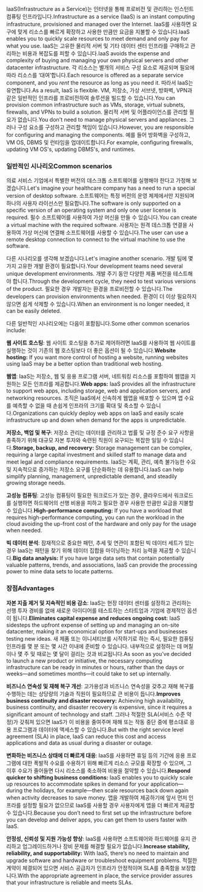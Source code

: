 <span data-ttu-id="a075b-101">IaaS(Infrastructure as a Service)는 인터넷을 통해 프로비전 및 관리하는 인스턴트 컴퓨팅 인프라입니다.</span><span class="sxs-lookup"><span data-stu-id="a075b-101">Infrastructure as a service (IaaS) is an instant computing infrastructure, provisioned and managed over the Internet.</span></span> <span data-ttu-id="a075b-102">IaaS를 사용하면 요구에 맞게 리소스를 빠르게 확장하고 사용한 만큼만 요금을 지불할 수 있습니다.</span><span class="sxs-lookup"><span data-stu-id="a075b-102">IaaS enables you to quickly scale resources to meet demand and only pay for what you use.</span></span> <span data-ttu-id="a075b-103">IaaS는 고유한 물리적 서버 및 기타 데이터 센터 인프라를 구매하고 관리하는 비용과 복잡도를 피할 수 있습니다.</span><span class="sxs-lookup"><span data-stu-id="a075b-103">IaaS avoids the expense and complexity of buying and managing your own physical servers and other datacenter infrastructure.</span></span> <span data-ttu-id="a075b-104">각 리소스는 별개의 서비스 구성 요소로 제공되며 필요에 따라 리소스를 ‘대여’합니다.</span><span class="sxs-lookup"><span data-stu-id="a075b-104">Each resource is offered as a separate service component, and you *rent* the resource as long as you need it.</span></span> <span data-ttu-id="a075b-105">따라서 IaaS는 유연합니다.</span><span class="sxs-lookup"><span data-stu-id="a075b-105">As a result, IaaS is flexible.</span></span> <span data-ttu-id="a075b-106">VM, 저장소, 가상 서브넷, 방화벽, VPN과 같은 일반적인 인프라를 프로비전하여 솔루션을 빌드할 수 있습니다.</span><span class="sxs-lookup"><span data-stu-id="a075b-106">You can provision common infrastructure such as VMs, storage, virtual subnets, firewalls, and VPNs to build a solution.</span></span> <span data-ttu-id="a075b-107">물리적 서버 및 어플라이언스를 관리할 필요가 없습니다.</span><span class="sxs-lookup"><span data-stu-id="a075b-107">You don't need to manage physical servers and appliances.</span></span> <span data-ttu-id="a075b-108">그러나 구성 요소를 구성하고 관리할 책임이 있습니다.</span><span class="sxs-lookup"><span data-stu-id="a075b-108">However, you are responsible for configuring and managing the components.</span></span> <span data-ttu-id="a075b-109">예를 들어 방화벽을 구성하고, VM OS, DBMS 및 런타임을 업데이트합니다.</span><span class="sxs-lookup"><span data-stu-id="a075b-109">For example, configuring firewalls, updating VM OS's, updating DBMS's, and runtimes.</span></span>

### <a name="common-scenarios"></a><span data-ttu-id="a075b-110">일반적인 시나리오</span><span class="sxs-lookup"><span data-stu-id="a075b-110">Common scenarios</span></span> 

<span data-ttu-id="a075b-111">의료 서비스 기업에서 특별한 버전의 데스크톱 소프트웨어를 실행해야 한다고 가정해 보겠습니다.</span><span class="sxs-lookup"><span data-stu-id="a075b-111">Let's imagine your healthcare company has a need to run a special version of desktop software.</span></span> <span data-ttu-id="a075b-112">소프트웨어는 특정 버전의 운영 체제에서만 지원되며 하나의 사용자 라이선스만 필요합니다.</span><span class="sxs-lookup"><span data-stu-id="a075b-112">The software is only supported on a specific version of an operating system and only one user license is required.</span></span> <span data-ttu-id="a075b-113">필수 소프트웨어를 사용하여 가상 머신을 만들 수 있습니다.</span><span class="sxs-lookup"><span data-stu-id="a075b-113">You can create a virtual machine with the required software.</span></span> <span data-ttu-id="a075b-114">사용자는 원격 데스크톱 연결을 사용하여 가상 머신에 연결해 소프트웨어를 사용할 수 있습니다.</span><span class="sxs-lookup"><span data-stu-id="a075b-114">The user can use a remote desktop connection to connect to the virtual machine to use the software.</span></span>

<span data-ttu-id="a075b-115">다른 시나리오를 생각해 보겠습니다.</span><span class="sxs-lookup"><span data-stu-id="a075b-115">Let's imagine another scenario.</span></span> <span data-ttu-id="a075b-116">개발 팀에 몇 가지 고유한 개발 환경이 필요합니다.</span><span class="sxs-lookup"><span data-stu-id="a075b-116">Your development teams need several unique development environments.</span></span> <span data-ttu-id="a075b-117">개발 주기 동안 다양한 제품 버전을 테스트해야 합니다.</span><span class="sxs-lookup"><span data-stu-id="a075b-117">Through the development cycle, they need to test various versions of the product.</span></span> <span data-ttu-id="a075b-118">필요한 경우 개발자는 환경을 프로비전할 수 있습니다.</span><span class="sxs-lookup"><span data-stu-id="a075b-118">The developers can provision environments when needed.</span></span> <span data-ttu-id="a075b-119">환경이 더 이상 필요하지 않으면 쉽게 삭제할 수 있습니다.</span><span class="sxs-lookup"><span data-stu-id="a075b-119">When an environment is no longer needed, it can be easily deleted.</span></span>

<span data-ttu-id="a075b-120">다른 일반적인 시나리오에는 다음이 포함됩니다.</span><span class="sxs-lookup"><span data-stu-id="a075b-120">Some other common scenarios include:</span></span>

<span data-ttu-id="a075b-121">**웹 사이트 호스팅**: 웹 사이트 호스팅을 추가로 제어하려면 IaaS를 사용하여 웹 사이트를 실행하는 것이 기존의 웹 호스팅보다 더 좋은 옵션이 될 수 있습니다.</span><span class="sxs-lookup"><span data-stu-id="a075b-121">**Website hosting:** If you want more control of hosting a website, running websites using IaaS may be a better option than traditional web hosting.</span></span>

<span data-ttu-id="a075b-122">**웹앱**: IaaS는 저장소, 웹 및 응용 프로그램 서버, 네트워킹 리소스를 포함하여 웹앱을 지원하는 모든 인프라를 제공합니다.</span><span class="sxs-lookup"><span data-stu-id="a075b-122">**Web apps:** IaaS provides all the infrastructure to support web apps, including storage, web and application servers, and networking resources.</span></span> <span data-ttu-id="a075b-123">조직은 IaaS에서 신속하게 웹앱을 배포할 수 있으며 앱 수요를 예측할 수 없을 때 손쉽게 인프라의 크기를 확대 및 축소할 수 있습니다.</span><span class="sxs-lookup"><span data-stu-id="a075b-123">Organizations can quickly deploy web apps on IaaS and easily scale infrastructure up and down when demand for the apps is unpredictable.</span></span>

<span data-ttu-id="a075b-124">**저장소, 백업 및 복구**: 저장소 관리는 데이터를 관리하고 법률 및 규정 준수 요구 사항을 충족하기 위해 대규모 자본 투자와 숙련된 직원이 요구되는 복잡한 일일 수 있습니다.</span><span class="sxs-lookup"><span data-stu-id="a075b-124">**Storage, backup, and recovery:** Storage management can be complex, requiring a large capital investment and skilled staff to manage data and meet legal and compliance requirements.</span></span> <span data-ttu-id="a075b-125">IaaS는 계획, 관리, 예측 불가능한 수요 및 지속적으로 증가하는 저장소 요구를 단순화하는 데 유용합니다.</span><span class="sxs-lookup"><span data-stu-id="a075b-125">IaaS can help simplify planning, management, unpredictable demand, and steadily growing storage needs.</span></span>

<span data-ttu-id="a075b-126">**고성능 컴퓨팅**: 고성능 컴퓨팅이 필요한 워크로드가 있는 경우, 클라우드에서 워크로드를 실행하면 하드웨어의 선행 비용을 피하고 필요한 경우 사용한 만큼만 요금을 지불할 수 있습니다.</span><span class="sxs-lookup"><span data-stu-id="a075b-126">**High-performance computing:** If you have a workload that requires high-performance computing, you can run the workload in the cloud avoiding the up-front cost of the hardware and only pay for the usage when needed.</span></span> 

<span data-ttu-id="a075b-127">**빅 데이터 분석**: 잠재적으로 중요한 패턴, 추세 및 연관이 포함된 빅 데이터 세트가 있는 경우 IaaS는 패턴을 찾기 위해 데이터 집합을 마이닝하는 처리 능력을 제공할 수 있습니다.</span><span class="sxs-lookup"><span data-stu-id="a075b-127">**Big data analysis:** If you have large data sets that contain potentially valuable patterns, trends, and associations, IaaS can provide the processing power to mine data sets to locate patterns.</span></span>

### <a name="advantages"></a><span data-ttu-id="a075b-128">장점</span><span class="sxs-lookup"><span data-stu-id="a075b-128">Advantages</span></span>

<span data-ttu-id="a075b-129">**자본 지출 제거 및 지속적인 비용 감소**: IaaS는 현장 데이터 센터를 설정하고 관리하는 선행 투자 경비를 없애 새로운 아이디어를 테스트하는 스타트업과 기업에 경제적인 옵션이 됩니다.</span><span class="sxs-lookup"><span data-stu-id="a075b-129">**Eliminates capital expense and reduces ongoing cost:** IaaS sidesteps the upfront expense of setting up and managing an on-site datacenter, making it an economical option for start-ups and businesses testing new ideas.</span></span> <span data-ttu-id="a075b-130">새 제품 또는 이니셔티브를 시작하기로 하는 즉시, 필요한 컴퓨팅 인프라를 몇 분 또는 몇 시간 이내에 준비할 수 있습니다. 내부적으로 설정하는 데 며칠이나 몇 주 및 때로는 몇 달이 걸리는 것과 비교됩니다.</span><span class="sxs-lookup"><span data-stu-id="a075b-130">As soon as you’ve decided to launch a new product or initiative, the necessary computing infrastructure can be ready in minutes or hours, rather than the days or weeks—and sometimes months—it could take to set up internally.</span></span>

<span data-ttu-id="a075b-131">**비즈니스 연속성 및 재해 복구 개선**: 고가용성과 비즈니스 연속성을 갖추고 재해 복구를 수행하는 데는 상당량의 기술과 직원이 필요하므로 큰 비용이 듭니다.</span><span class="sxs-lookup"><span data-stu-id="a075b-131">**Improves business continuity and disaster recovery:** Achieving high availability, business continuity, and disaster recovery is expensive, since it requires a significant amount of technology and staff.</span></span> <span data-ttu-id="a075b-132">그러나 적절한 SLA(서비스 수준 약정)가 갖춰져 있으면 IaaS가 이 비용을 줄여주며 재해 또는 작동 중단 중에 평소대로 응용 프로그램과 데이터에 액세스할 수 있습니다.</span><span class="sxs-lookup"><span data-stu-id="a075b-132">But with the right service level agreement (SLA) in place, IaaS can reduce this cost and access applications and data as usual during a disaster or outage.</span></span>

<span data-ttu-id="a075b-133">**변화하는 비즈니스 상태에 더 빠르게 대응**: IaaS를 사용하면 휴일 등의 기간에 응용 프로그램에 대한 폭발적 수요를 수용하기 위해 빠르게 리소스 규모를 확장할 수 있으며, 그 이후 수요가 줄어들면 다시 리소스를 축소하여 비용을 절약할 수 있습니다.</span><span class="sxs-lookup"><span data-stu-id="a075b-133">**Respond quicker to shifting business conditions:** IaaS enables you to quickly scale up resources to accommodate spikes in demand for your application— during the holidays, for example—then scale resources back down again when activity decreases to save money.</span></span> <span data-ttu-id="a075b-134">앱을 개발하여 제공하기에 앞서 먼저 인프라를 설정할 필요가 없으므로 IaaS를 사용할 경우 사용자에게 앱을 더 빠르게 제공할 수 있습니다.</span><span class="sxs-lookup"><span data-stu-id="a075b-134">Because you don’t need to first set up the infrastructure before you can develop and deliver apps, you can get them to users faster with IaaS.</span></span>

<span data-ttu-id="a075b-135">**안정성, 신뢰성 및 지원 가능성 향상**: IaaS를 사용하면 소프트웨어와 하드웨어를 유지 관리하고 업그레이드하거나 장비 문제를 해결할 필요가 없습니다.</span><span class="sxs-lookup"><span data-stu-id="a075b-135">**Increase stability, reliability, and supportability:** With IaaS, there’s no need to maintain and upgrade software and hardware or troubleshoot equipment problems.</span></span> <span data-ttu-id="a075b-136">적절한 계약이 체결되어 있으면 서비스 공급자가 인프라가 안정적이며 SLA를 충족함을 보장합니다.</span><span class="sxs-lookup"><span data-stu-id="a075b-136">With the appropriate agreement in place, the service provider assures that your infrastructure is reliable and meets SLAs.</span></span>
